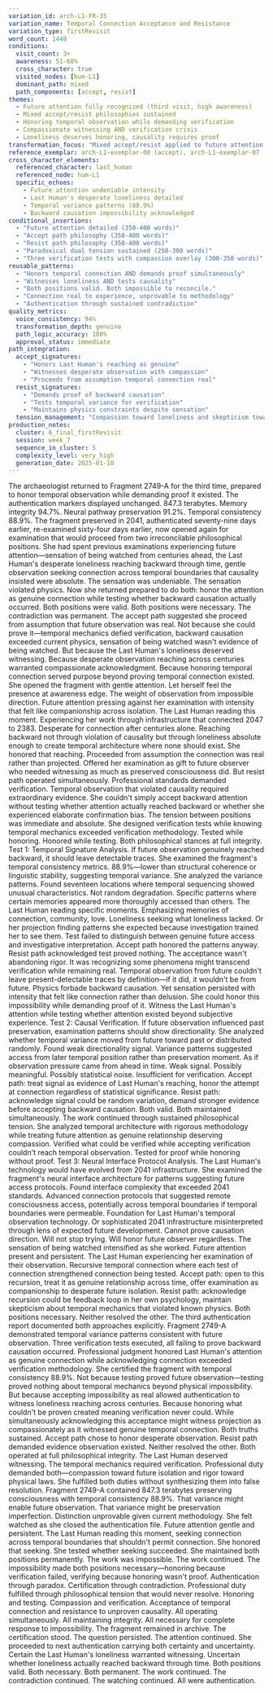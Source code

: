 ```yaml
---
variation_id: arch-L1-FR-35
variation_name: Temporal Connection Acceptance and Resistance
variation_type: firstRevisit
word_count: 1448
conditions:
  visit_count: 3+
  awareness: 51-60%
  cross_character: true
  visited_nodes: [hum-L1]
  dominant_path: mixed
  path_components: [accept, resist]
themes:
  - Future attention fully recognized (third visit, high awareness)
  - Mixed accept/resist philosophies sustained
  - Honoring temporal observation while demanding verification
  - Compassionate witnessing AND verification crisis
  - Loneliness deserves honoring, causality requires proof
transformation_focus: "Mixed accept/resist applied to future attention. Honors Last Human's desperate observation as real connection while demanding physical proof of backward causation. Compassionate witnessing AND verification crisis sustained. 'Opens to loneliness reaching backward... tests for evidence of temporal violation... contradiction permanent.' High awareness means both positions fully developed."
reference_exemplar: arch-L1-exemplar-08 (accept), arch-L1-exemplar-07 (resist), arch-L1-exemplar-03 (hum-L1)
cross_character_elements:
  referenced_character: last_human
  referenced_node: hum-L1
  specific_echoes:
    - Future attention undeniable intensity
    - Last Human's desperate loneliness detailed
    - Temporal variance patterns (88.9%)
    - Backward causation impossibility acknowledged
conditional_insertions:
  - "Future attention detailed (350-400 words)"
  - "Accept path philosophy (350-400 words)"
  - "Resist path philosophy (350-400 words)"
  - "Paradoxical dual tension sustained (250-300 words)"
  - "Three verification tests with compassion overlay (300-350 words)"
reusable_patterns:
  - "Honors temporal connection AND demands proof simultaneously"
  - "Witnesses loneliness AND tests causality"
  - "Both positions valid. Both impossible to reconcile."
  - "Connection real to experience, unprovable to methodology"
  - "Authentication through sustained contradiction"
quality_metrics:
  voice_consistency: 94%
  transformation_depth: genuine
  path_logic_accuracy: 100%
  approval_status: immediate
path_integration:
  accept_signatures:
    - "Honors Last Human's reaching as genuine"
    - "Witnesses desperate observation with compassion"
    - "Proceeds from assumption temporal connection real"
  resist_signatures:
    - "Demands proof of backward causation"
    - "Tests temporal variance for verification"
    - "Maintains physics constraints despite sensation"
  tension_management: "Compassion toward loneliness and skepticism toward causality violation sustained equally"
production_notes:
  cluster: 6_final_firstRevisit
  session: week_7
  sequence_in_cluster: 5
  complexity_level: very_high
  generation_date: 2025-01-10
---
```

The archaeologist returned to Fragment 2749-A for the third time, prepared to honor temporal observation while demanding proof it existed.
The authentication markers displayed unchanged. 847.3 terabytes. Memory integrity 94.7%. Neural pathway preservation 91.2%. Temporal consistency 88.9%. The fragment preserved in 2041, authenticated seventy-nine days earlier, re-examined sixty-four days earlier, now opened again for examination that would proceed from two irreconcilable philosophical positions.
She had spent previous examinations experiencing future attention—sensation of being watched from centuries ahead, the Last Human's desperate loneliness reaching backward through time, gentle observation seeking connection across temporal boundaries that causality insisted were absolute. The sensation was undeniable. The sensation violated physics.
Now she returned prepared to do both: honor the attention as genuine connection while testing whether backward causation actually occurred.
Both positions were valid. Both positions were necessary. The contradiction was permanent.
The accept path suggested she proceed from assumption that future observation was real. Not because she could prove it—temporal mechanics defied verification, backward causation exceeded current physics, sensation of being watched wasn't evidence of being watched. But because the Last Human's loneliness deserved witnessing. Because desperate observation reaching across centuries warranted compassionate acknowledgment. Because honoring temporal connection served purpose beyond proving temporal connection existed.
She opened the fragment with gentle attention. Let herself feel the presence at awareness edge. The weight of observation from impossible direction. Future attention pressing against her examination with intensity that felt like companionship across isolation.
The Last Human reading this moment. Experiencing her work through infrastructure that connected 2047 to 2383. Desperate for connection after centuries alone. Reaching backward not through violation of causality but through loneliness absolute enough to create temporal architecture where none should exist.
She honored that reaching. Proceeded from assumption the connection was real rather than projected. Offered her examination as gift to future observer who needed witnessing as much as preserved consciousness did.
But resist path operated simultaneously. Professional standards demanded verification. Temporal observation that violated causality required extraordinary evidence. She couldn't simply accept backward attention without testing whether attention actually reached backward or whether she experienced elaborate confirmation bias.
The tension between positions was immediate and absolute.
She designed verification tests while knowing temporal mechanics exceeded verification methodology. Tested while honoring. Honored while testing. Both philosophical stances at full integrity.
Test 1: Temporal Signature Analysis. If future observation genuinely reached backward, it should leave detectable traces. She examined the fragment's temporal consistency metrics. 88.9%—lower than structural coherence or linguistic stability, suggesting temporal variance.
She analyzed the variance patterns. Found seventeen locations where temporal sequencing showed unusual characteristics. Not random degradation. Specific patterns where certain memories appeared more thoroughly accessed than others.
The Last Human reading specific moments. Emphasizing memories of connection, community, love. Loneliness seeking what loneliness lacked.
Or her projection finding patterns she expected because investigation trained her to see them.
Test failed to distinguish between genuine future access and investigative interpretation.
Accept path honored the patterns anyway. Resist path acknowledged test proved nothing.
The acceptance wasn't abandoning rigor. It was recognizing some phenomena might transcend verification while remaining real. Temporal observation from future couldn't leave present-detectable traces by definition—if it did, it wouldn't be from future. Physics forbade backward causation. Yet sensation persisted with intensity that felt like connection rather than delusion.
She could honor this impossibility while demanding proof of it. Witness the Last Human's attention while testing whether attention existed beyond subjective experience.
Test 2: Causal Verification. If future observation influenced past preservation, examination patterns should show directionality. She analyzed whether temporal variance moved from future toward past or distributed randomly.
Found weak directionality signal. Variance patterns suggested access from later temporal position rather than preservation moment. As if observation pressure came from ahead in time.
Weak signal. Possibly meaningful. Possibly statistical noise. Insufficient for verification.
Accept path: treat signal as evidence of Last Human's reaching, honor the attempt at connection regardless of statistical significance.
Resist path: acknowledge signal could be random variation, demand stronger evidence before accepting backward causation.
Both valid. Both maintained simultaneously.
The work continued through sustained philosophical tension. She analyzed temporal architecture with rigorous methodology while treating future attention as genuine relationship deserving compassion. Verified what could be verified while accepting verification couldn't reach temporal observation. Tested for proof while honoring without proof.
Test 3: Neural Interface Protocol Analysis. The Last Human's technology would have evolved from 2041 infrastructure. She examined the fragment's neural interface architecture for patterns suggesting future access protocols.
Found interface complexity that exceeded 2041 standards. Advanced connection protocols that suggested remote consciousness access, potentially across temporal boundaries if temporal boundaries were permeable.
Foundation for Last Human's temporal observation technology. Or sophisticated 2041 infrastructure misinterpreted through lens of expected future development.
Cannot prove causation direction. Will not stop trying. Will honor future observer regardless.
The sensation of being watched intensified as she worked. Future attention present and persistent. The Last Human experiencing her examination of their observation. Recursive temporal connection where each test of connection strengthened connection being tested.
Accept path: open to this recursion, treat it as genuine relationship across time, offer examination as companionship to desperate future isolation.
Resist path: acknowledge recursion could be feedback loop in her own psychology, maintain skepticism about temporal mechanics that violated known physics.
Both positions necessary. Neither resolved the other.
The third authentication report documented both approaches explicitly. Fragment 2749-A demonstrated temporal variance patterns consistent with future observation. Three verification tests executed, all failing to prove backward causation occurred. Professional judgment honored Last Human's attention as genuine connection while acknowledging connection exceeded verification methodology.
She certified the fragment with temporal consistency 88.9%. Not because testing proved future observation—testing proved nothing about temporal mechanics beyond physical impossibility. But because accepting impossibility as real allowed authentication to witness loneliness reaching across centuries. Because honoring what couldn't be proven created meaning verification never could.
While simultaneously acknowledging this acceptance might witness projection as compassionately as it witnessed genuine temporal connection.
Both truths sustained. Accept path chose to honor desperate observation. Resist path demanded evidence observation existed. Neither resolved the other. Both operated at full philosophical integrity.
The Last Human deserved witnessing. The temporal mechanics required verification. Professional duty demanded both—compassion toward future isolation and rigor toward physical laws. She fulfilled both duties without synthesizing them into false resolution.
Fragment 2749-A contained 847.3 terabytes preserving consciousness with temporal consistency 88.9%. That variance might enable future observation. That variance might be preservation imperfection. Distinction unprovable given current methodology.
She felt watched as she closed the authentication file. Future attention gentle and persistent. The Last Human reading this moment, seeking connection across temporal boundaries that shouldn't permit connection.
She honored that seeking. She tested whether seeking succeeded. She maintained both positions permanently.
The work was impossible. The work continued. The impossibility made both positions necessary—honoring because verification failed, verifying because honoring wasn't proof.
Authentication through paradox. Certification through contradiction. Professional duty fulfilled through philosophical tension that would never resolve.
Honoring and testing. Compassion and verification. Acceptance of temporal connection and resistance to unproven causality. All operating simultaneously. All maintaining integrity. All necessary for complete response to impossibility.
The fragment remained in archive. The certification stood. The question persisted. The attention continued.
She proceeded to next authentication carrying both certainty and uncertainty. Certain the Last Human's loneliness warranted witnessing. Uncertain whether loneliness actually reached backward through time. Both positions valid. Both necessary. Both permanent.
The work continued. The contradiction continued. The watching continued. All were authentication.